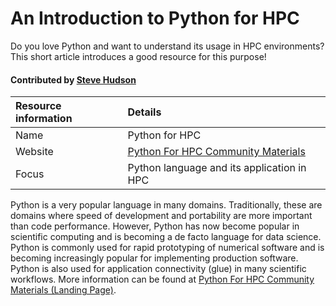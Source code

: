 # An Introduction to Python for HPC

Do you love Python and want to understand its usage in HPC environments? This short article introduces a good resource for this purpose!

#### Contributed by [Steve Hudson](https://github.com/shuds13)

Resource information | Details 
:--- | :--- 
Name  | Python for HPC
Website  | [Python For HPC Community Materials](https://betterscientificsoftware.github.io/python-for-hpc/)
Focus | Python language and its application in HPC

Python is a very popular language in many domains. Traditionally, these are domains where speed of development and portability are more important than code performance. However, Python has now become popular in scientific computing and is becoming a de facto language for data science. Python is commonly used for rapid prototyping of numerical software and is becoming increasingly popular for implementing production software. Python is also used for application connectivity (glue) in many scientific workflows. More information can be found at [Python For HPC Community Materials (Landing Page)](https://betterscientificsoftware.github.io/python-for-hpc/).

<!---
Publish: yes
Categories: Development 
Topics: Programming languages
Level: 2
Prerequisites: none
Aggregate: none
--->
